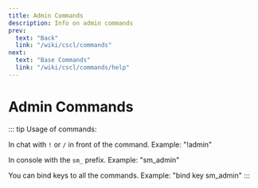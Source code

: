 ```yaml
---
title: Admin Commands
description: Info on admin commands
prev:
  text: "Back"
  link: "/wiki/cscl/commands"
next:
  text: "Base Commands"
  link: "/wiki/cscl/commands/help"
---
```


# Admin Commands

::: tip
Usage of commands:

In chat with `!` or `/` in front of the command. Example: "!admin"

In console with the `sm_` prefix. Example: "sm_admin"

You can bind keys to all the commands. Example: "bind key sm_admin"
:::
